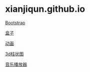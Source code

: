 # xianjiqun.github.io


[Bootstrap](https://xianjiqun.github.io/01/Bootstrap "Bootstrap")



[盒子](https://xianjiqun.github.io/02/move "css3动画")

[动画](https://xianjiqun.github.io/02/dynamic "css3动画")

[3d柱状图](https://xianjiqun.github.io/02/3d "框")

[音乐播放器](https://xianjiqun.github.io/03/player "音乐")




<!-- 
[my-logo.png]:https://xianjiqun.github.io/img/w1.jpg "my-logo"
![my-logo.png]
> Follow your heart. -->

<!-- ### 图片

图片加链接 (Image + Link)：


[![](https://www.mdeditor.com/images/logos/markdown.png)](https://www.mdeditor.com/images/logos/markdown.png "markdown")

> Follow your heart.

---- -->